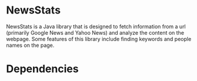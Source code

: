 # NewsStats

NewsStats is a Java library that is designed to fetch information from a url (primarily Google News and Yahoo News) and analyze the content on the webpage. 
Some features of this library include finding keywords and people names on the page.

# Dependencies
